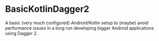 # BasicKotlinDagger2
A basic (very much configured) Android/Kotlin setup to (maybe) avoid performance issues in a long run developing bigger Android applications using Dagger 2.
